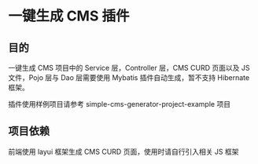 # 一键生成 CMS 插件

## 目的

一键生成 CMS 项目中的 Service 层，Controller 层，CMS CURD 页面以及 JS 文件，Pojo 层与 Dao 层需要使用 Mybatis 插件自动生成，暂不支持 Hibernate 框架。

插件使用样例项目请参考 simple-cms-generator-project-example 项目



## 项目依赖

前端使用 layui 框架生成 CMS CURD 页面，使用时请自行引入相关 JS 框架
